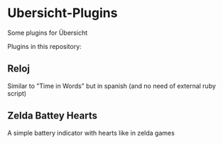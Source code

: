 # Ubersicht-Plugins
Some plugins for Übersicht

Plugins in this repository:

## Reloj
Similar to "Time in Words" but in spanish (and no need of external ruby script)  

## Zelda Battey Hearts
A simple battery indicator with hearts like in zelda games
